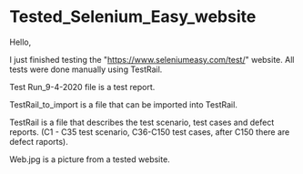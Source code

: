 # Tested_Selenium_Easy_website

Hello,

I just finished testing the "https://www.seleniumeasy.com/test/" website.
All tests were done manually using TestRail. 

Test Run_9-4-2020 file is a test report.

TestRail_to_import is a file that can be imported into TestRail.

TestRail is a file that describes the test scenario, test cases and defect reports. (C1 - C35 test scenario, C36-C150 test cases, after C150 there are defect raports).

Web.jpg is a picture from a tested website. 



